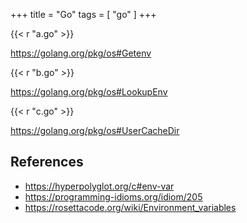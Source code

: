 +++
title = "Go"
tags = [ "go" ]
+++

{{< r "a.go" >}}

<https://golang.org/pkg/os#Getenv>

{{< r "b.go" >}}

<https://golang.org/pkg/os#LookupEnv>

{{< r "c.go" >}}

<https://golang.org/pkg/os#UserCacheDir>

## References

- <https://hyperpolyglot.org/c#env-var>
- <https://programming-idioms.org/idiom/205>
- <https://rosettacode.org/wiki/Environment_variables>
